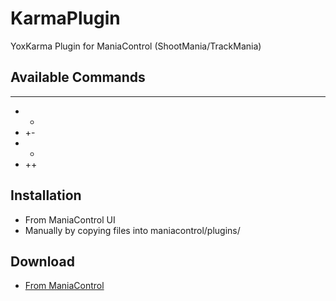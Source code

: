 # KarmaPlugin
YoxKarma Plugin for ManiaControl (ShootMania/TrackMania)

## Available Commands
- --
- -
- +-
- +
- ++


## Installation 
- From ManiaControl UI
- Manually by copying files into maniacontrol/plugins/

## Download 
- [From ManiaControl](https://maniacontrol.com/plugins/185)

